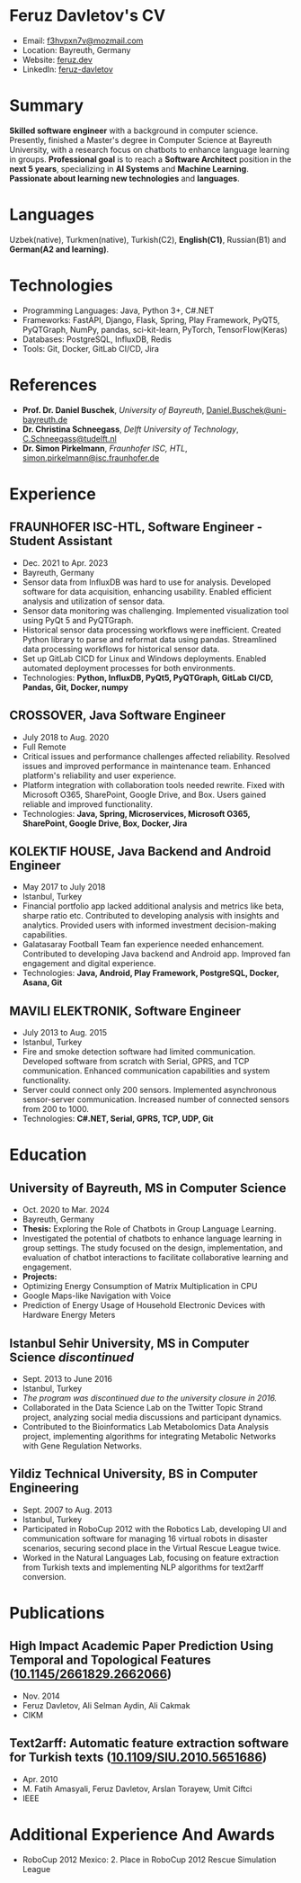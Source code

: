 # Feruz Davletov's CV

- Email: [f3hvpxn7v@mozmail.com](mailto:f3hvpxn7v@mozmail.com)
- Location: Bayreuth, Germany
- Website: [feruz.dev](https://feruz.dev/)
- LinkedIn: [feruz-davletov](https://linkedin.com/in/feruz-davletov)


# Summary

**Skilled software engineer** with a background in computer science. Presently, finished a Master's degree in Computer Science at Bayreuth University, with a research focus on chatbots to enhance language learning in groups. **Professional goal** is to reach a **Software Architect** position in the **next 5 years**, specializing in **AI Systems** and **Machine Learning**. **Passionate about learning new technologies** and **languages**.

# Languages

Uzbek(native), Turkmen(native), Turkish(C2), **English(C1)**, Russian(B1) and **German(A2 and learning)**.

# Technologies

- Programming Languages: Java, Python 3+, C#.NET
- Frameworks: FastAPI, Django, Flask, Spring, Play Framework, PyQT5, PyQTGraph, NumPy, pandas, sci-kit-learn, PyTorch, TensorFlow(Keras)
- Databases: PostgreSQL, InfluxDB, Redis
- Tools: Git, Docker, GitLab CI/CD, Jira
# References

- **Prof. Dr. Daniel Buschek**, *University of Bayreuth*, [Daniel.Buschek@uni-bayreuth.de](mailto:Daniel.Buschek@uni-bayreuth.de)
- **Dr. Christina Schneegass**, *Delft University of Technology*, [C.Schneegass@tudelft.nl](mailto:C.Schneegass@tudelft.nl)
- **Dr. Simon Pirkelmann**, *Fraunhofer ISC, HTL*, [simon.pirkelmann@isc.fraunhofer.de](mailto:simon.pirkelmann@isc.fraunhofer.de)
# Experience

## FRAUNHOFER ISC-HTL, **Software Engineer - Student Assistant**

- Dec. 2021 to Apr. 2023 
- Bayreuth, Germany 
- Sensor data from InfluxDB was hard to use for analysis. Developed software for data acquisition, enhancing usability. Enabled efficient analysis and utilization of sensor data.
- Sensor data monitoring was challenging. Implemented visualization tool using PyQt 5 and PyQTGraph.
- Historical sensor data processing workflows were inefficient. Created Python library to parse and reformat data using pandas. Streamlined data processing workflows for historical sensor data.
- Set up GitLab CICD for Linux and Windows deployments. Enabled automated deployment processes for both environments.
- Technologies: **Python, InfluxDB, PyQt5, PyQTGraph, GitLab CI/CD, Pandas, Git, Docker, numpy**

## CROSSOVER, **Java Software Engineer**

- July 2018 to Aug. 2020 
- Full Remote 
- Critical issues and performance challenges affected reliability. Resolved issues and improved performance in maintenance team. Enhanced platform's reliability and user experience.
- Platform integration with collaboration tools needed rewrite. Fixed with Microsoft O365, SharePoint, Google Drive, and Box. Users gained reliable and improved functionality.
- Technologies: **Java, Spring, Microservices, Microsoft O365, SharePoint, Google Drive, Box, Docker, Jira**

## KOLEKTIF HOUSE, **Java Backend and Android Engineer**

- May 2017 to July 2018 
- Istanbul, Turkey 
- Financial portfolio app lacked additional analysis and metrics like beta, sharpe ratio etc. Contributed to developing analysis with insights and analytics. Provided users with informed investment decision-making capabilities.
- Galatasaray Football Team fan experience needed enhancement. Contributed to developing Java backend and Android app. Improved fan engagement and digital experience.
- Technologies: **Java, Android, Play Framework, PostgreSQL, Docker, Asana, Git**

## MAVILI ELEKTRONIK, **Software Engineer**

- July 2013 to Aug. 2015 
- Istanbul, Turkey 
- Fire and smoke detection software had limited communication. Developed software from scratch with Serial, GPRS, and TCP communication. Enhanced communication capabilities and system functionality.
- Server could connect only 200 sensors. Implemented asynchronous sensor-server communication. Increased number of connected sensors from 200 to 1000.
- Technologies: **C#.NET, Serial, GPRS, TCP, UDP, Git**

# Education

## University of Bayreuth, MS in Computer Science

- Oct. 2020 to Mar. 2024 
- Bayreuth, Germany 
- **Thesis:** Exploring the Role of Chatbots in Group Language Learning.
- Investigated the potential of chatbots to enhance language learning in group settings. The study focused on the design, implementation, and evaluation of chatbot interactions to facilitate collaborative learning and engagement.
- **Projects:**
- Optimizing Energy Consumption of Matrix Multiplication in CPU
- Google Maps-like Navigation with Voice
- Prediction of Energy Usage of Household Electronic Devices with Hardware Energy Meters

## Istanbul Sehir University, MS in Computer Science  *discontinued*

- Sept. 2013 to June 2016 
- Istanbul, Turkey 
- *The program was discontinued due to the university closure in 2016.*
- Collaborated in the Data Science Lab on the Twitter Topic Strand project, analyzing social media discussions and participant dynamics.
- Contributed to the Bioinformatics Lab Metabolomics Data Analysis project, implementing algorithms for integrating Metabolic Networks with Gene Regulation Networks.

## Yildiz Technical University, BS in Computer Engineering

- Sept. 2007 to Aug. 2013 
- Istanbul, Turkey 
- Participated in RoboCup 2012 with the Robotics Lab, developing UI and communication software for managing 16 virtual robots in disaster scenarios, securing second place in the Virtual Rescue League twice.
- Worked in the Natural Languages Lab, focusing on feature extraction from Turkish texts and implementing NLP algorithms for text2arff conversion.

# Publications

## High Impact Academic Paper Prediction Using Temporal and Topological Features ([10.1145/2661829.2662066](https://doi.org/10.1145/2661829.2662066))
- Nov. 2014
- Feruz Davletov, Ali Selman Aydin, Ali Cakmak
- CIKM 
## Text2arff: Automatic feature extraction software for Turkish texts ([10.1109/SIU.2010.5651686](https://doi.org/10.1109/SIU.2010.5651686))
- Apr. 2010
- M. Fatih Amasyali, Feruz Davletov, Arslan Torayew, Umit Ciftci
- IEEE 
# Additional Experience And Awards

- RoboCup 2012 Mexico: 2. Place in RoboCup 2012 Rescue Simulation League
